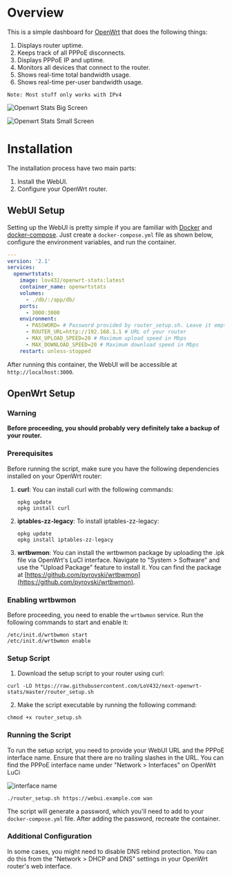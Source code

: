 # Overview

This is a simple dashboard for [OpenWrt](https://openwrt.org/) that does the following things:

1. Displays router uptime.
2. Keeps track of all PPPoE disconnects.
3. Displays PPPoE IP and uptime.
4. Monitors all devices that connect to the router.
5. Shows real-time total bandwidth usage.
6. Shows real-time per-user bandwidth usage.

`Note: Most stuff only works with IPv4`


![Openwrt Stats Big Screen](https://github.com/LoV432/next-openwrt-stats/assets/60856741/2f934ed9-58fa-4d80-9eb2-086a2af54855)

![Openwrt Stats Small Screen](https://github.com/LoV432/next-openwrt-stats/assets/60856741/bc9517c0-7d20-4b7e-a557-206c9aa68808)



# Installation

The installation process have two main parts:

1. Install the WebUI.
2. Configure your OpenWrt router.

## WebUI Setup

Setting up the WebUI is pretty simple if you are familiar with [Docker](https://docs.docker.com/get-docker/) and [docker-compose](https://docs.docker.com/compose/). Just create a `docker-compose.yml` file as shown below, configure the environment variables, and run the container.

```yaml
---
version: '2.1'
services:
  openwrtstats:
    image: lov432/openwrt-stats:latest
    container_name: openwrtstats
    volumes:
      - ./db/:/app/db/
    ports:
      - 3000:3000
    environment:
      - PASSWORD= # Password provided by router_setup.sh. Leave it empty if you haven't set up the router yet.
      - ROUTER_URL=http://192.168.1.1 # URL of your router
      - MAX_UPLOAD_SPEED=20 # Maximum upload speed in Mbps
      - MAX_DOWNLOAD_SPEED=20 # Maximum download speed in Mbps
    restart: unless-stopped
```

After running this container, the WebUI will be accessible at `http://localhost:3000`.

## OpenWrt Setup

### Warning

**Before proceeding, you should probably very definitely take a backup of your router.**

### Prerequisites

Before running the script, make sure you have the following dependencies installed on your OpenWrt router:

1. **curl**:
   You can install curl with the following commands:

   ```shell
   opkg update
   opkg install curl
   ```

2. **iptables-zz-legacy**:
   To install iptables-zz-legacy:

   ```shell
   opkg update
   opkg install iptables-zz-legacy
   ```

3. **wrtbwmon**:
   You can install the wrtbwmon package by uploading the .ipk file via OpenWrt's LuCI interface. Navigate to "System > Software" and use the "Upload Package" feature to install it. You can find the package at [https://github.com/pyrovski/wrtbwmon](https://github.com/pyrovski/wrtbwmon).

### Enabling wrtbwmon

Before proceeding, you need to enable the `wrtbwmon` service. Run the following commands to start and enable it:

```shell
/etc/init.d/wrtbwmon start
/etc/init.d/wrtbwmon enable
```

### Setup Script

1. Download the setup script to your router using curl:

```shell
curl -LO https://raw.githubusercontent.com/LoV432/next-openwrt-stats/master/router_setup.sh
```

2. Make the script executable by running the following command:

```shell
chmod +x router_setup.sh
```

### Running the Script

To run the setup script, you need to provide your WebUI URL and the PPPoE interface name. Ensure that there are no trailing slashes in the URL. You can find the PPPoE interface name under "Network > Interfaces" on OpenWrt LuCi

![interface name](https://github.com/LoV432/next-openwrt-stats/assets/60856741/3e5552fa-2bc6-43fd-adc3-d2db53872157)

```shell
./router_setup.sh https://webui.example.com wan
```

The script will generate a password, which you'll need to add to your `docker-compose.yml` file. After adding the password, recreate the container.

### Additional Configuration

In some cases, you might need to disable DNS rebind protection. You can do this from the "Network > DHCP and DNS" settings in your OpenWrt router's web interface.
